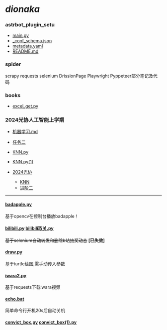 # *dionaka*

### astrbot_plugin_setu

  - [main.py](astrbot_plugin_setu/main.py)
  - [_conf_schema.json](astrbot_plugin_setu/_conf_schema.json)
  - [metadata.yaml](astrbot_plugin_setu/metadata.yaml)
  - [README.md](astrbot_plugin_setu/README.md)

### spider

  scrapy requests selenium DrissionPage Playwright Pyppeteer部分笔记及代码

### books
  - [excel_get.py](books/excel_get.py)

### 2024光协人工智能上学期
  - [机器学习.md](机器学习.md)
  - [任务二](new.py)
  - [KNN.py](KNN.py)
  - [KNN.py(1)](KNN.py(1))
  - [2024光协](2024光协)
    
    - [KNN](2024光协/KNN)
    - [进阶二](2024光协/进阶二)

---

#### [badapple.py](badapple.py) 

  基于opencv在控制台播放badapple！

#### [bilibili.py](bilibili.py) [bilibili取关.py](bilibili取关.py)

  ~~基于selenium自动转发和删除b站抽奖动态~~ **[已失效]**

#### [draw.py](draw.py)

  基于turtle绘图,需手动传入参数

#### [iwara2.py](iwara2.py)

  基于requests下载iwara视频
  
#### [echo.bat](echo.bat)

  简单命令行开机20s后自动关机

#### [convict_box.py](convict_box.py) [convict_box(1).py](convict_box(1).py)


 
